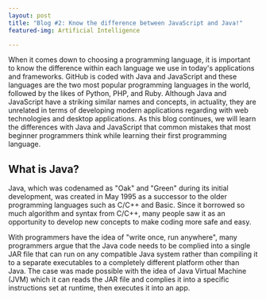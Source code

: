 ```yaml
---
layout: post
title: "Blog #2: Know the difference between JavaScript and Java!"
featured-img: Artificial Intelligence

---
```


When it comes down to choosing a programming language, it is important to know the difference within each language we use in today's applications and frameworks.
GitHub is coded with Java and JavaScript and these languages are the two most popular programming languages in the world, followed by the likes of Python, PHP, and Ruby.
Although Java and JavaScript have a striking similar names and concepts, in actuality, they are unrelated in terms of developing modern applications regarding with web technologies and desktop applications. As this blog continues, we will learn the differences with Java and JavaScript that common mistakes that most beginner programmers think while learning their first programming language.

## What is Java?

Java, which was codenamed as "Oak" and "Green" during its initial development, was created in May 1995 as a successor to the older programming languages such as C/C++ and Basic.
Since it borrowed so much algorithm and syntax from C/C++, many people saw it as an opportunity to develop new concepts to make coding more safe and easy.

With programmers have the idea of "write once, run anywhere", many programmers argue that the Java code needs to be complied into a single JAR file that can run on any
compatible Java system rather than compiling it to a separate executables to a completely different platform other than Java.  The case was made possible with the idea of Java Virtual Machine (JVM) which it can reads the JAR file and complies it into a specific instructions set at runtime, then executes it into an app. 
